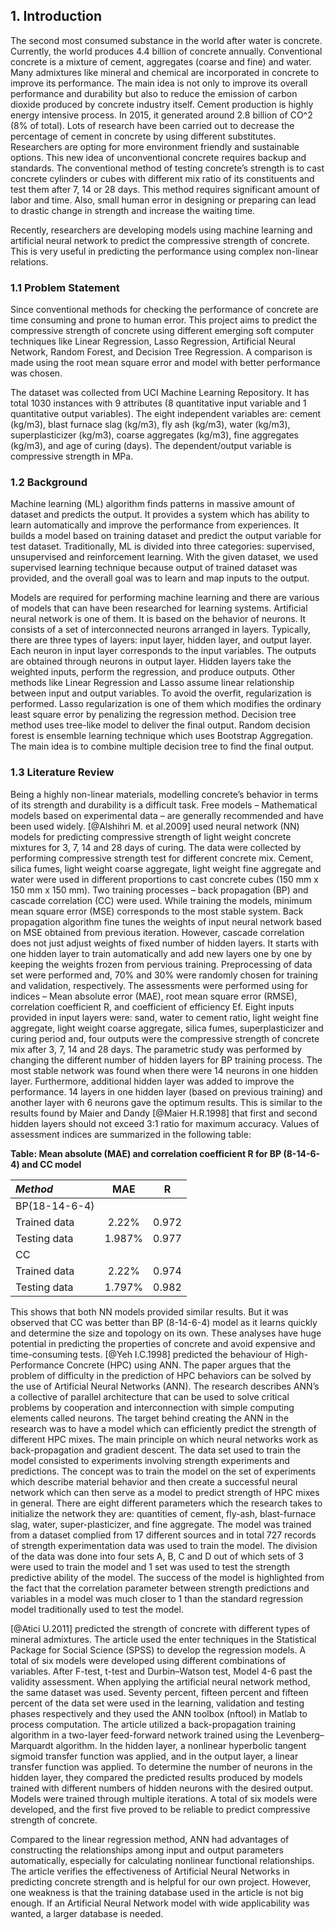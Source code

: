 ## 1. Introduction 

The second most consumed substance in the world after water is concrete. Currently, the world produces 4.4 billion of concrete annually. Conventional concrete is a mixture of cement, aggregates (coarse and fine) and water. Many admixtures like mineral and chemical are incorporated in concrete to improve its performance. The main idea is not only to improve its overall performance and durability but also to reduce the emission of carbon dioxide produced by concrete industry itself. Cement production is highly energy intensive process. In 2015, it generated around 2.8 billion of CO^2 (8% of total). Lots of research have been carried out to decrease the percentage of cement in concrete by using different substitutes. Researchers are opting for more environment friendly and sustainable options. This new idea of unconventional concrete requires backup and standards. The conventional method of testing concrete’s strength is to cast concrete cylinders or cubes with different mix ratio of its constituents and test them after 7, 14 or 28 days. This method requires significant amount of labor and time. Also, small human error in designing or preparing can lead to drastic change in strength and increase the waiting time. 

Recently, researchers are developing models using machine learning and artificial neural network to predict the compressive strength of concrete. This is very useful in predicting the performance using complex non-linear relations.   

### 1.1 Problem Statement

Since conventional methods for checking the performance of concrete are time consuming and prone to human error. This project aims to predict the compressive strength of concrete using different emerging soft computer techniques like Linear Regression, Lasso Regression, Artificial Neural Network, Random Forest, and Decision Tree Regression. A comparison is made using the root mean square error and model with better performance was chosen.

The dataset was collected from UCI Machine Learning Repository. It has total 1030 instances with 9 attributes (8 quantitative input variable and 1 quantitative output variables). The eight independent variables are: cement (kg/m3), blast furnace slag (kg/m3), fly ash (kg/m3), water (kg/m3), superplasticizer (kg/m3), coarse aggregates (kg/m3), fine aggregates (kg/m3), and age of curing (days). The dependent/output variable is compressive strength in MPa. 

### 1.2 Background

Machine learning (ML) algorithm finds patterns in massive amount of dataset and predicts the output. It provides a system which has ability to learn automatically and improve the performance from experiences. It builds a model based on training dataset and predict the output variable for test dataset. Traditionally, ML is divided into three categories: supervised, unsupervised and reinforcement learning. With the given dataset, we used supervised learning technique because output of trained dataset was provided, and the overall goal was to learn and map inputs to the output. 

Models are required for performing machine learning and there are various of models that can have been researched for learning systems.  Artificial neural network is one of them. It is based on the behavior of neurons. It consists of a set of interconnected neurons arranged in layers. Typically, there are three types of layers: input layer, hidden layer, and output layer. Each neuron in input layer corresponds to the input variables. The outputs are obtained through neurons in output layer. Hidden layers take the weighted inputs, perform the regression, and produce outputs. Other methods like Linear Regression and Lasso assume linear relationship between input and output variables. To avoid the overfit, regularization is performed. Lasso regularization is one of them which modifies the ordinary least square error by penalizing the regression method. Decision tree method uses tree-like model to deliver the final output. Random decision forest is ensemble learning technique which uses Bootstrap Aggregation. The main idea is to combine multiple decision tree to find the final output. 

### 1.3 Literature Review 

Being a highly non-linear materials, modelling concrete’s behavior in terms of its strength and durability is a difficult task. Free models – Mathematical models based on experimental data – are generally recommended and have been used widely. [@Alshihri M. et al.2009] used neural network (NN) models for predicting compressive strength of light weight concrete mixtures for 3, 7, 14 and 28 days of curing. The data were collected by performing compressive strength test for different concrete mix. Cement, silica fumes, light weight coarse aggregate, light weight fine aggregate and water were used in different proportions to cast concrete cubes (150 mm x 150 mm x 150 mm). Two training processes – back propagation (BP) and cascade correlation (CC) were used. While training the models, minimum mean square error (MSE) corresponds to the most stable system. Back propagation algorithm fine tunes the weights of input neural network based on MSE obtained from previous iteration. However, cascade correlation does not just adjust weights of fixed number of hidden layers. It starts with one hidden layer to train automatically and add new layers one by one by keeping the weights frozen from pervious training. Preprocessing of data set were performed and, 70% and 30% were randomly chosen for training and validation, respectively. The assessments were performed using for indices – Mean absolute error (MAE), root mean square error (RMSE), correlation coefficient R, and coefficient of efficiency Ef. Eight inputs provided in input layers were: sand, water to cement ratio, light weight fine aggregate, light weight coarse aggregate, silica fumes, superplasticizer and curing period and, four outputs were the compressive strength of concrete mix after 3, 7, 14 and 28 days. The parametric study was performed by changing the different number of hidden layers for BP training process. The most stable network was found when there were 14 neurons in one hidden layer. Furthermore, additional hidden layer was added to improve the performance. 14 layers in one hidden layer (based on previous training) and another layer with 6 neurons gave the optimum results. This is similar to the results found by Maier and Dandy [@Maier H.R.1998] that first and second hidden layers should not exceed 3:1 ratio for maximum accuracy. Values of assessment indices are summarized in the following table: 

**Table:  Mean absolute (MAE) and correlation coefficient R for BP (8-14-6-4) and CC model**

|         *Method*       |      MAE     | R |
|:-----------------------|:-------------:|:-------------:|
|   BP(18-14-6-4)    |  |  |
|     Trained data      |2.22%	  | 0.972 |
|   Testing data	   |1.987%	 | 0.977 |
| CC  |  |  |
|    Trained data     |  2.22% | 0.974 |
|Testing data | 1.797% | 	0.982 |


This shows that both NN models provided similar results. But it was observed that CC was better than BP (8-14-6-4) model as it learns quickly and determine the size and topology on its own. These analyses have huge potential in predicting the properties of concrete and avoid expensive and time-consuming tests. 
[@Yeh I.C.1998] predicted the behaviour of High-Performance Concrete (HPC) using ANN. The paper argues that the problem of difficulty in the prediction of HPC behaviors can be solved by the use of Artificial Neural Networks (ANN). The research describes ANN’s a collective of parallel architecture that can be used to solve critical problems by cooperation and interconnection with simple computing elements called neurons. The target behind creating the ANN in the research was to have a model which can efficiently predict the strength of different HPC mixes. The main principle on which neural networks work as back-propagation and gradient descent. The data set used to train the model consisted to experiments involving strength experiments and predictions. The concept was to train the model on the set of experiments which describe material behavior and then create a successful neural network which can then serve as a model to predict strength of HPC mixes in general. There are eight different parameters which the research takes to initialize the network they are: quantities of cement, fly-ash, blast-furnace slag, water, super-plasticizer, and fine aggregate. The model was trained from a dataset complied from 17 different sources and in total 727 records of strength experimentation data was used to train the model. The division of the data was done into four sets A, B, C and D out of which sets of 3 were used to train the model and 1 set was used to test the strength predictive ability of the model. The success of the model is highlighted from the fact that the correlation parameter between strength predictions and variables in a model was much closer to 1 than the standard regression model traditionally used to test the model. 

[@Atici U.2011] predicted the strength of concrete with different types of mineral admixtures. The article used the enter techniques in the Statistical Package for Social Science (SPSS) to develop the regression models. A total of six models were developed using different combinations of variables. After F-test, t-test and Durbin–Watson test, Model 4-6 past the validity assessment. When applying the artificial neural network method, the same dataset was used. Seventy percent, fifteen percent and fifteen percent of the data set were used in the learning, validation and testing phases respectively and they used the ANN toolbox (nftool) in Matlab to process computation. The article utilized a back-propagation training algorithm in a two-layer feed-forward network trained using the Levenberg–Marquardt algorithm. In the hidden layer, a nonlinear hyperbolic tangent sigmoid transfer function was applied, and in the output layer, a linear transfer function was applied. To determine the number of neurons in the hidden layer, they compared the predicted results produced by models trained with different numbers of hidden neurons with the desired output. Models were trained through multiple iterations. A total of six models were developed, and the first five proved to be reliable to predict compressive strength of concrete. 

Compared to the linear regression method, ANN had advantages of constructing the relationships among input and output parameters automatically, especially for calculating nonlinear functional relationships. The article verifies the effectiveness of Artificial Neural Networks in predicting concrete strength and is helpful for our own project. However, one weakness is that the training database used in the article is not big enough. If an Artificial Neural Network model with wide applicability was wanted, a larger database is needed.


